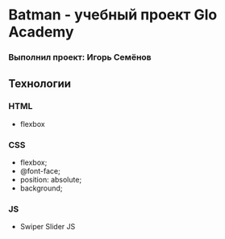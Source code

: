 # Batman - учебный проект Glo Academy

### Выполнил проект: Игорь Семёнов

## Технологии

### HTML

- flexbox

### CSS

- flexbox;
- @font-face;
- position: absolute;
- background;

### JS

- Swiper Slider JS
